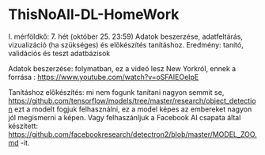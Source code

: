 # ThisNoAll-DL-HomeWork

I. mérföldkő: 7. hét (október 25. 23:59)
Adatok beszerzése, adatfeltárás, vizualizáció (ha szükséges) és előkészítés tanításhoz.
Eredmény: tanító, validációs és teszt adatbázisok

Adatok beszerzése: folymatban, ez a videó lesz New Yorkról, ennek a forrása : https://www.youtube.com/watch?v=oSFAIEOeIpE

Tanításhoz előkészítés: mi nem fogunk tanítani nagyon semmit se, https://github.com/tensorflow/models/tree/master/research/object_detection ezt a modelt fogjuk felhasználni, ez a model képes az embereket nagyon jól megismerni a képen. Vagy felhaszánljuk a Facebook AI csapata által készített: https://github.com/facebookresearch/detectron2/blob/master/MODEL_ZOO.md -it. 
                        
